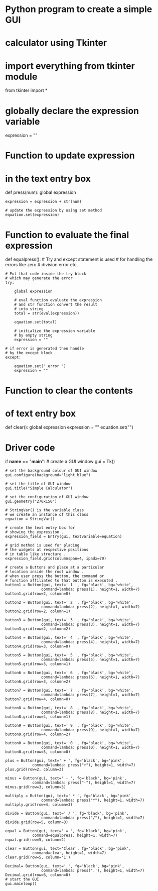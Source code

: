 # Python program to create a simple GUI
# calculator using Tkinter

# import everything from tkinter module
from tkinter import *

# globally declare the expression variable
expression = ""


# Function to update expression
# in the text entry box
def press(num):
	global expression

	expression = expression + str(num)

	# update the expression by using set method
	equation.set(expression)


# Function to evaluate the final expression
def equalpress():
	# Try and except statement is used
	# for handling the errors like zero
	# division error etc.

	# Put that code inside the try block
	# which may generate the error
	try:

		global expression

		# eval function evaluate the expression
		# and str function convert the result
		# into string
		total = str(eval(expression))

		equation.set(total)

		# initialize the expression variable
		# by empty string
		expression = ""

	# if error is generated then handle
	# by the except block
	except:

		equation.set(" error ")
		expression = ""


# Function to clear the contents
# of text entry box
def clear():
	global expression
	expression = ""
	equation.set("")


# Driver code
if __name__ == "__main__":
	# create a GUI window
	gui = Tk()

	# set the background colour of GUI window
	gui.configure(background="light blue")

	# set the title of GUI window
	gui.title("Simple Calculator")

	# set the configuration of GUI window
	gui.geometry("270x150")

	# StringVar() is the variable class
	# we create an instance of this class
	equation = StringVar()

	# create the text entry box for
	# showing the expression .
	expression_field = Entry(gui, textvariable=equation)

	# grid method is used for placing
	# the widgets at respective positions
	# in table like structure .
	expression_field.grid(columnspan=4, ipadx=70)

	# create a Buttons and place at a particular
	# location inside the root window .
	# when user press the button, the command or
	# function affiliated to that button is executed .
	button1 = Button(gui, text=' 1 ', fg='black', bg='white',
					command=lambda: press(1), height=1, width=7)
	button1.grid(row=2, column=0)

	button2 = Button(gui, text=' 2 ', fg='black', bg='white',
					command=lambda: press(2), height=1, width=7)
	button2.grid(row=2, column=1)

	button3 = Button(gui, text=' 3 ', fg='black', bg='white',
					command=lambda: press(3), height=1, width=7)
	button3.grid(row=2, column=2)

	button4 = Button(gui, text=' 4 ', fg='black', bg='white',
					command=lambda: press(4), height=1, width=7)
	button4.grid(row=3, column=0)

	button5 = Button(gui, text=' 5 ', fg='black', bg='white',
					command=lambda: press(5), height=1, width=7)
	button5.grid(row=3, column=1)

	button6 = Button(gui, text=' 6 ', fg='black', bg='white',
					command=lambda: press(6), height=1, width=7)
	button6.grid(row=3, column=2)

	button7 = Button(gui, text=' 7 ', fg='black', bg='white',
					command=lambda: press(7), height=1, width=7)
	button7.grid(row=4, column=0)

	button8 = Button(gui, text=' 8 ', fg='black', bg='white',
					command=lambda: press(8), height=1, width=7)
	button8.grid(row=4, column=1)

	button9 = Button(gui, text=' 9 ', fg='black', bg='white',
					command=lambda: press(9), height=1, width=7)
	button9.grid(row=4, column=2)

	button0 = Button(gui, text=' 0 ', fg='black', bg='white',
					command=lambda: press(0), height=1, width=7)
	button0.grid(row=5, column=0)

	plus = Button(gui, text=' + ', fg='black', bg='pink',
				command=lambda: press("+"), height=1, width=7)
	plus.grid(row=2, column=3)

	minus = Button(gui, text=' - ', fg='black', bg='pink',
				command=lambda: press("-"), height=1, width=7)
	minus.grid(row=3, column=3)

	multiply = Button(gui, text=' * ', fg='black', bg='pink',
					command=lambda: press("*"), height=1, width=7)
	multiply.grid(row=4, column=3)

	divide = Button(gui, text=' / ', fg='black', bg='pink',
					command=lambda: press("/"), height=1, width=7)
	divide.grid(row=5, column=3)

	equal = Button(gui, text=' = ', fg='black', bg='pink',
				command=equalpress, height=1, width=7)
	equal.grid(row=5, column=2)

	clear = Button(gui, text='Clear', fg='black', bg='pink',
				command=clear, height=1, width=7)
	clear.grid(row=5, column='1')

	Decimal= Button(gui, text='.', fg='black', bg='pink',
					command=lambda: press('.'), height=1, width=7)
	Decimal.grid(row=6, column=0)
	# start the GUI
	gui.mainloop()
